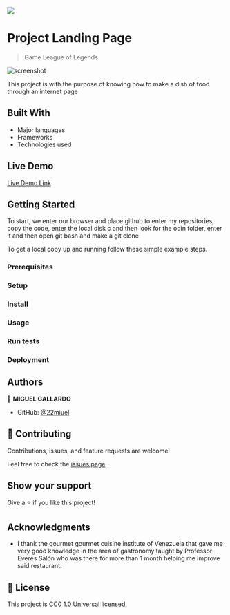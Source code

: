 ![](https://img.shields.io/badge/Uneweb-blue)

# Project Landing Page

> Game League of Legends

![screenshot](./)

This project is with the purpose of knowing how to make a dish of food through an internet page

## Built With

- Major languages
- Frameworks
- Technologies used

## Live Demo

[Live Demo Link]()


## Getting Started

To start, we enter our browser and place github to enter my repositories, copy the code, enter the local disk c and then look for the odin folder, enter it and then open git bash and make a git clone


To get a local copy up and running follow these simple example steps.

### Prerequisites

### Setup

### Install

### Usage

### Run tests

### Deployment



## Authors

👤 **MIGUEL GALLARDO**
- GitHub: [@22miuel](https://github.com/22miuel)

## 🤝 Contributing

Contributions, issues, and feature requests are welcome!

Feel free to check the [issues page]().

## Show your support

Give a ⭐️ if you like this project!

## Acknowledgments

- I thank the gourmet gourmet cuisine institute of Venezuela that gave me very good knowledge in the area of ​​gastronomy taught by Professor Everes Salón who was there for more than 1 month helping me improve said restaurant.
## 📝 License

This project is [CC0 1.0 Universal](LICENSE) licensed.